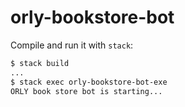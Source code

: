 # orly-bookstore-bot

Compile and run it with `stack`:

```bash
$ stack build
...
$ stack exec orly-bookstore-bot-exe
ORLY book store bot is starting...
```
